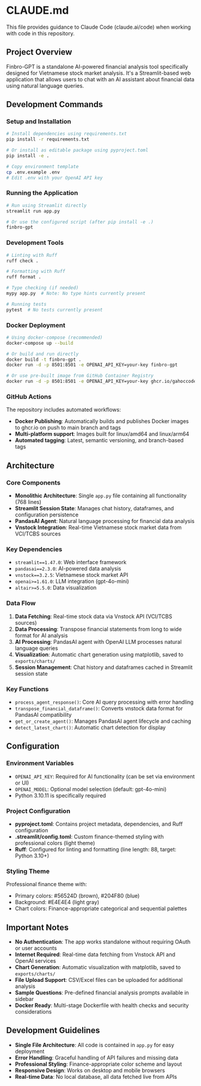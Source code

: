 # CLAUDE.md

This file provides guidance to Claude Code (claude.ai/code) when working with code in this repository.

## Project Overview

Finbro-GPT is a standalone AI-powered financial analysis tool specifically designed for Vietnamese stock market analysis. It's a Streamlit-based web application that allows users to chat with an AI assistant about financial data using natural language queries.

## Development Commands

### Setup and Installation
```bash
# Install dependencies using requirements.txt
pip install -r requirements.txt

# Or install as editable package using pyproject.toml
pip install -e .

# Copy environment template
cp .env.example .env
# Edit .env with your OpenAI API key
```

### Running the Application
```bash
# Run using Streamlit directly
streamlit run app.py

# Or use the configured script (after pip install -e .)
finbro-gpt
```

### Development Tools
```bash
# Linting with Ruff
ruff check .

# Formatting with Ruff
ruff format .

# Type checking (if needed)
mypy app.py  # Note: No type hints currently present

# Running tests
pytest  # No tests currently present
```

### Docker Deployment
```bash
# Using docker-compose (recommended)
docker-compose up --build

# Or build and run directly
docker build -t finbro-gpt .
docker run -d -p 8501:8501 -e OPENAI_API_KEY=your-key finbro-gpt

# Or use pre-built image from GitHub Container Registry
docker run -d -p 8501:8501 -e OPENAI_API_KEY=your-key ghcr.io/gahoccode/finbro-gpt:latest
```

### GitHub Actions
The repository includes automated workflows:
- **Docker Publishing**: Automatically builds and publishes Docker images to ghcr.io on push to main branch and tags
- **Multi-platform support**: Images built for linux/amd64 and linux/arm64
- **Automated tagging**: Latest, semantic versioning, and branch-based tags

## Architecture

### Core Components
- **Monolithic Architecture**: Single `app.py` file containing all functionality (768 lines)
- **Streamlit Session State**: Manages chat history, dataframes, and configuration persistence
- **PandasAI Agent**: Natural language processing for financial data analysis
- **Vnstock Integration**: Real-time Vietnamese stock market data from VCI/TCBS sources

### Key Dependencies
- `streamlit==1.47.0`: Web interface framework
- `pandasai==2.3.0`: AI-powered data analysis
- `vnstock==3.2.5`: Vietnamese stock market API
- `openai>=1.61.0`: LLM integration (gpt-4o-mini)
- `altair>=5.5.0`: Data visualization

### Data Flow
1. **Data Fetching**: Real-time stock data via Vnstock API (VCI/TCBS sources)
2. **Data Processing**: Transpose financial statements from long to wide format for AI analysis
3. **AI Processing**: PandasAI agent with OpenAI LLM processes natural language queries
4. **Visualization**: Automatic chart generation using matplotlib, saved to `exports/charts/`
5. **Session Management**: Chat history and dataframes cached in Streamlit session state

### Key Functions
- `process_agent_response()`: Core AI query processing with error handling
- `transpose_financial_dataframe()`: Converts vnstock data format for PandasAI compatibility
- `get_or_create_agent()`: Manages PandasAI agent lifecycle and caching
- `detect_latest_chart()`: Automatic chart detection for display

## Configuration

### Environment Variables
- `OPENAI_API_KEY`: Required for AI functionality (can be set via environment or UI)
- `OPENAI_MODEL`: Optional model selection (default: gpt-4o-mini)
- Python 3.10.11 is specifically required

### Project Configuration
- **pyproject.toml**: Contains project metadata, dependencies, and Ruff configuration
- **.streamlit/config.toml**: Custom finance-themed styling with professional colors (light theme)
- **Ruff**: Configured for linting and formatting (line length: 88, target: Python 3.10+)

### Styling Theme
Professional finance theme with:
- Primary colors: #56524D (brown), #204F80 (blue)
- Background: #E4E4E4 (light gray)
- Chart colors: Finance-appropriate categorical and sequential palettes

## Important Notes

- **No Authentication**: The app works standalone without requiring OAuth or user accounts
- **Internet Required**: Real-time data fetching from Vnstock API and OpenAI services
- **Chart Generation**: Automatic visualization with matplotlib, saved to `exports/charts/`
- **File Upload Support**: CSV/Excel files can be uploaded for additional analysis
- **Sample Questions**: Pre-defined financial analysis prompts available in sidebar
- **Docker Ready**: Multi-stage Dockerfile with health checks and security considerations

## Development Guidelines

- **Single File Architecture**: All code is contained in `app.py` for easy deployment
- **Error Handling**: Graceful handling of API failures and missing data
- **Professional Styling**: Finance-appropriate color scheme and layout
- **Responsive Design**: Works on desktop and mobile browsers
- **Real-time Data**: No local database, all data fetched live from APIs